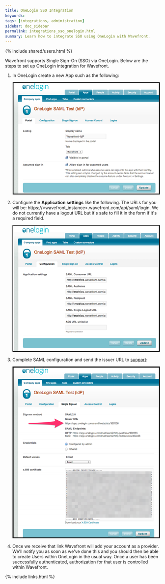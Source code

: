```yaml
---
title: OneLogin SSO Integration
keywords:
tags: [integrations, administration]
sidebar: doc_sidebar
permalink: integrations_sso_onelogin.html
summary: Learn how to integrate SSO using OneLogin with Wavefront.
---
```


{% include shared/users.html %}

Wavefront supports Single Sign-On (SSO) via OneLogin. Below are the steps to set up OneLogin integration for Wavefront.
 
1. In OneLogin create a new App such as the following:

    ![onelogin_1](images/onelogin_1.png)
 
2. Configure the **Application settings** like the following. The URLs for you will be: https://\<wavefront_instance\>.wavefront.com/api/saml/login. We do not currently have a logout URL but it's safe to fill it in the form if it's a required field.
 
    ![onelogin_2](images/onelogin_2.png)

3. Complete SAML configuration and send the issuer URL to [support](mailto:support@wavefront.com):
 
    ![onelogin_3](images/onelogin_3.png)
 
4. Once we receive that link Wavefront will add your account as a provider. We'll notify you as soon as we've done this and you should then be able to create Users within OneLogin in the usual way. Once a user has been successfully authenticated, authorization for that user is controlled within Wavefront.

{% include links.html %}
